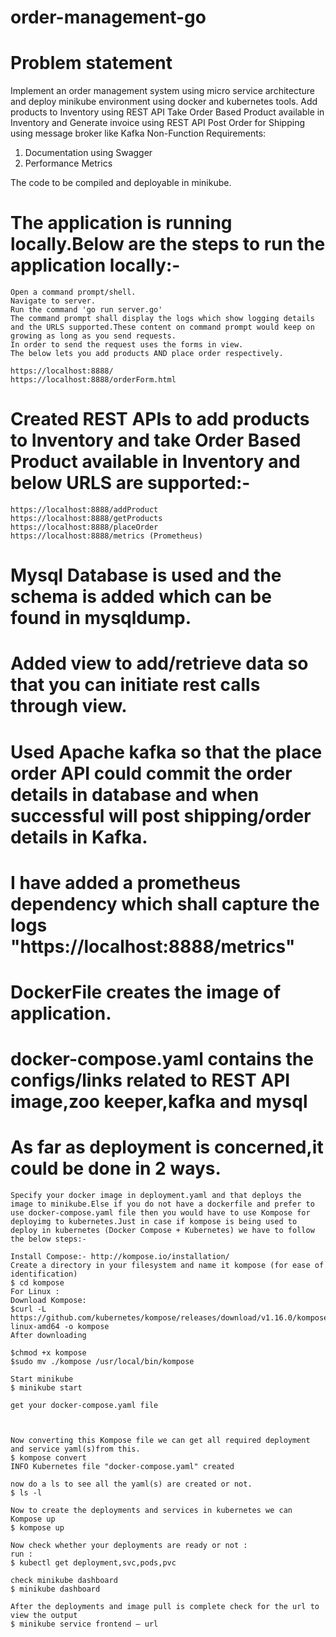 # order-management-go

# Problem statement

Implement an order management system using micro service architecture and deploy minikube environment using docker and kubernetes tools.
Add products to Inventory using REST API
Take Order Based Product available in Inventory and Generate invoice using REST API
Post Order for Shipping using message broker like Kafka
Non-Function Requirements:
1. Documentation using Swagger
2. Performance Metrics


The code to be compiled and deployable in minikube.

# The application is running locally.Below are the steps to run the application locally:-
    Open a command prompt/shell.
    Navigate to server.
    Run the command 'go run server.go'
    The command prompt shall display the logs which show logging details and the URLS supported.These content on command prompt would keep on growing as long as you send requests.
    In order to send the request uses the forms in view.
    The below lets you add products AND place order respectively.

    https://localhost:8888/
    https://localhost:8888/orderForm.html

# Created REST APIs to add products to Inventory and take Order Based Product available in Inventory and below URLS are supported:-

    https://localhost:8888/addProduct
    https://localhost:8888/getProducts
    https://localhost:8888/placeOrder
    https://localhost:8888/metrics (Prometheus)

# Mysql Database is used and the schema is added which can be found in mysqldump.
# Added view to add/retrieve data so that you can initiate rest calls through view.
# Used Apache kafka so that the place order API could commit the order details in database and when successful will post shipping/order details in Kafka.
# I have added a prometheus dependency which shall capture the logs "https://localhost:8888/metrics"
# DockerFile creates the image of application.
# docker-compose.yaml contains the configs/links related to REST API image,zoo keeper,kafka and mysql

# As far as deployment is concerned,it could be done in 2 ways.
    Specify your docker image in deployment.yaml and that deploys the image to minikube.Else if you do not have a dockerfile and prefer to use docker-compose.yaml file then you would have to use Kompose for deployimg to kubernetes.Just in case if kompose is being used to deploy in kubernetes (Docker Compose + Kubernetes) we have to follow the below steps:-

    Install Compose:- http://kompose.io/installation/
    Create a directory in your filesystem and name it kompose (for ease of identification)
    $ cd kompose
    For Linux :
    Download Kompose:
    $curl -L https://github.com/kubernetes/kompose/releases/download/v1.16.0/kompose-linux-amd64 -o kompose
    After downloading

    $chmod +x kompose
    $sudo mv ./kompose /usr/local/bin/kompose

    Start minikube
    $ minikube start

    get your docker-compose.yaml file



    Now converting this Kompose file we can get all required deployment and service yaml(s)from this.
    $ kompose convert                           
    INFO Kubernetes file "docker-compose.yaml" created  

    now do a ls to see all the yaml(s) are created or not.
    $ ls -l

    Now to create the deployments and services in kubernetes we can Kompose up
    $ kompose up

    Now check whether your deployments are ready or not :
    run :
    $ kubectl get deployment,svc,pods,pvc

    check minikube dashboard
    $ minikube dashboard

    After the deployments and image pull is complete check for the url to view the output
    $ minikube service frontend — url

